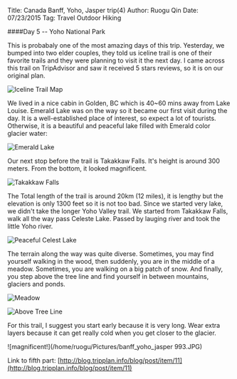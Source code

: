 Title: Canada Banff, Yoho, Jasper trip(4)
Author: Ruogu Qin
Date: 07/23/2015
Tag: Travel
     Outdoor
     Hiking

####Day 5 -- Yoho National Park

This is probabaly one of the most amazing days of this trip. Yesterday, we bumped into two elder couples, they told us iceline trail is one of their favorite trails and they were planning to visit it the next day. I came across this trail on TripAdvisor and saw it received 5 stars reviews, so it is on our original plan.

![Iceline Trail Map](/home/ruogu/Pictures/066-iceline_map.gif)

We lived in a nice cabin in Golden, BC which is 40~60 mins away from Lake Louise. Emerald Lake was on the way so it became our first visit during the day. It is a well-established place of interest, so expect a lot of tourists. Otherwise, it is a beautiful and peaceful lake filled with Emerald color glacier water:

![Emerald Lake](/home/ruogu/Pictures/IMG_20150701_121934.jpg)

Our next stop before the trail is Takakkaw Falls. It's height is around 300 meters. From the bottom, it looked magnificent.

![Takakkaw Falls](/home/ruogu/Pictures/IMG_20150701_134650.jpg)

The Total length of the trail is around 20km (12 miles), it is lengthy but the elevation is only 1300 feet so it is not too bad. Since we started very lake, we didn't take the longer Yoho Valley trail. We started from Takakkaw Falls, walk all the way pass Celeste Lake. Passed by lauging river and took the little Yoho river.

![Peaceful Celest Lake](/home/ruogu/Pictures/IMG_20150701_163318.jpg)

The terrain along the way was quite diverse. Sometimes, you may find yourself walking in the wood, then suddenly, you are in the middle of a meadow. Sometimes, you are walking on a big patch of snow. And finally, you step above the tree line and find yourself in between mountains, glaciers and ponds.

![Meadow](/home/ruogu/Pictures/IMG_20150701_171350.jpg)

![Above Tree Line](/home/ruogu/Pictures/IMG_20150701_180058.jpg)

For this trail, I suggest you start early because it is very long. Wear extra layers because it can get really cold when you get closer to the glacier.

![magnificent!](/home/ruogu/Pictures/banff_yoho_jasper 993.JPG)

Link to fifth part: [http://blog.tripplan.info/blog/post/item/11](http://blog.tripplan.info/blog/post/item/11)
